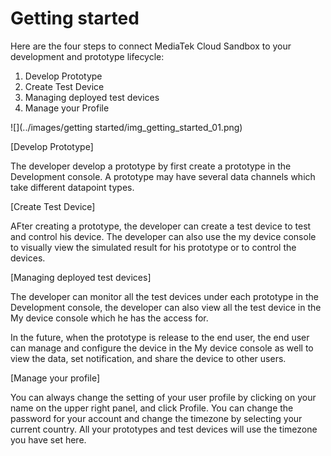 # Getting started

Here are the four steps to connect MediaTek Cloud Sandbox to your development and prototype lifecycle:

1. Develop Prototype
2. Create Test Device
3. Managing deployed test devices
4. Manage your Profile



![](../images/getting started/img_getting_started_01.png)

[Develop Prototype]

The developer develop a prototype by first create a prototype in the Development console. A prototype may have several data channels which take different datapoint types.

[Create Test Device]

AFter creating a prototype, the developer can create a test device to test and control his device. The developer can also use the my device console to visually view the simulated result for his prototype or to control the devices.

[Managing deployed test devices]

The developer can monitor all the test devices under each prototype in the Development console, the developer can also view all the test device in the My device console which he has the access for.

In the future, when the prototype is release to the end user, the end user can manage and configure the device in the My device console as well to view the data, set notification, and share the device to other users.

[Manage your profile]

You can always change the setting of your user profile by clicking on your name on the upper right panel, and click Profile. You can change the password for your account and change the timezone by selecting your current country. All your prototypes and test devices will use the timezone you have set here.



